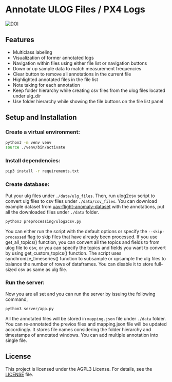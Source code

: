# Annotate ULOG Files / PX4 Logs

[![DOI](https://zenodo.org/badge/907262431.svg)](https://doi.org/10.5281/zenodo.17220628)


## Features
- Multiclass labeling
- Visualization of former annotated logs
- Navigation within files using either file list or navigation buttons
- Down or up sample data to match measurement frequencies
- Clear button to remove all annotations in the current file
- Highlighted annotated files in the file list
- Note taking for each annotation
- Keep folder hierarchy while creating csv files from the ulog files located under ulg_dir
- Use folder hierarchy while showing the file buttons on the file list panel

## Setup and Installation

### Create a virtual environment:

   ```bash
   python3 -m venv venv
   source ./venv/bin/activate
   ```

### Install dependencies:

   ```bash
   pip3 install -r requirements.txt
   ```

### Create database:

Put your ulg files under `./data/ulg_files`. Then, run ulog2csv script to convert ulg files to csv files under  `./data/csv_files`. 
You can download example dataset from [uav-flight-anomaly-dataset](https://huggingface.co/datasets/aykutkabaoglu/uav-flight-anomaly-dataset) with the annotations, put all the downloaded files under `./data` folder.

   ```bash
   python3 preprocessing/ulog2csv.py
   ```

You can either run the script with the default options or specify the `--skip-processed` flag to skip files that have already been processed. If you use get_all_topics() function, you can convert all the topics and fields to from ulog file to csv, or you can specify the topics and fields you want to convert by using get_custom_topics() function. The script uses synchronize_timeseries() function to subsample or upsample the ulg files to balance the number of rows of dataframes. You can disable it to store full-sized csv as same as ulg file.

### Run the server:

Now you are all set and you can run the server by issuing the following command,

   ```bash
   python3 server/app.py
   ```

All the annotated files will be stored in `mapping.json` file under `./data` folder. You can re-annotated the previos files and mapping.json file will be updated accordingly. It stores file names considering the folder hierarchy and timestamps of annotated windows. You can add multiple annotation into single file.

## License

This project is licensed under the AGPL3 License. For details, see the [LICENSE](LICENSE) file.
